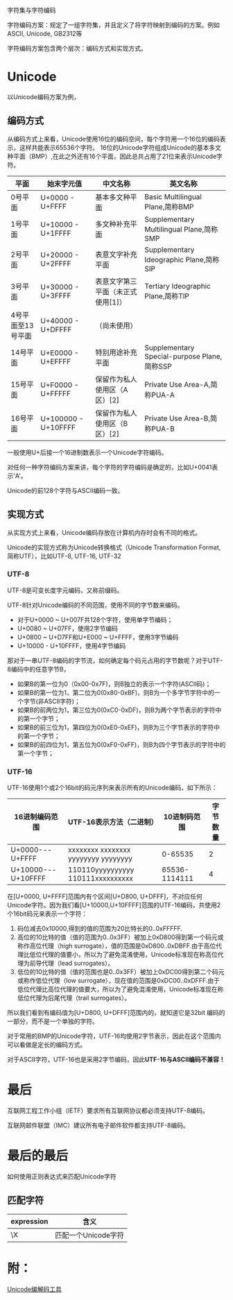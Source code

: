 字符集与字符编码

字符编码方案：规定了一组字符集，并且定义了将字符映射到编码的方案。例如ASCII, Unicode, GB2312等

字符编码方案包含两个层次：编码方式和实现方式。

# Unicode
以Unicode编码方案为例，

## 编码方式

从编码方式上来看，Unicode使用16位的编码空间，每个字符用一个16位的编码表示，这样共能表示65536个字符。
16位的Unicode字符组成Unicode的基本多文种平面（BMP）,在此之外还有16个平面，因此总共占用了21位来表示Unicode字符。

|平面	|始末字元值	|中文名称	|英文名称|
|---|---|---|---|
|0号平面 |	U+0000 - U+FFFF |基本多文种平面	|Basic Multilingual Plane,简称BMP|
|1号平面 |	U+10000 - U+1FFFF	| 多文种补充平面	|Supplementary Multilingual Plane,简称SMP|
|2号平面 |	U+20000 - U+2FFFF |	表意文字补充平面	|Supplementary Ideographic Plane,简称SIP|
|3号平面 |	U+30000 - U+3FFFF |	表意文字第三平面（未正式使用[1]）	|Tertiary Ideographic Plane,简称TIP|
|4号平面至13号平面	| U+40000 - U+DFFFF	|（尚未使用）	| |
|14号平面 |	U+E0000 - U+EFFFF |	特别用途补充平面	|Supplementary Special-purpose Plane,简称SSP|
|15号平面 |	U+F0000 - U+FFFFF |保留作为私人使用区（A区）[2]	|Private Use Area-A,简称PUA-A|
|16号平面 |	U+100000 - U+10FFFF |保留作为私人使用区（B区）[2]	|Private Use Area-B,简称PUA-B|

一般使用U+后接一个16进制数表示一个Unicode字符编码。

对任何一种字符编码方案来讲，每个字符的字符编码是确定的，比如U+0041表示'A'。

Unicode的前128个字符与ASCII编码一致。

## 实现方式

从实现方式上来看，Unicode编码存放在计算机内存时会有不同的格式。

Unicode的实现方式称为Unicode转换格式（Unicode Transformation Format,简称UTF），比如UTF-8, UTF-16, UTF-32

### UTF-8

UTF-8是可变长度字元编码，又称前缀码。

UTF-8针对Unicode编码的不同范围，使用不同的字节数来编码。

- 对于U+0000 ~ U+007F共128个字符，使用单字节编码；
- U+0080 ~ U+07FF，使用2字节编码
- U+0800 ~ U+D7FF和U+E000 ~ U+FFFF，使用3字节编码
- U+10000 - U+10FFFF，使用4字节编码

那对于一串UTF-8编码的字节流，如何确定每个码元占用的字节数呢？对于UTF-8编码中的任意字节B，

- 如果B的第一位为0（0x00-0x7F)，则B独立的表示一个字符(ASCII码)；
- 如果B的第一位为1，第二位为0(0x80-0xBF)，则B为一个多字节字符中的一个字节(非ASCII字符)；
- 如果B的前两位为1，第三位为0(0xC0-0xDF)，则B为两个字节表示的字符中的第一个字节；
- 如果B的前三位为1，第四位为0(0xE0-0xEF)，则B为三个字节表示的字符中的第一个字节；
- 如果B的前四位为1，第五位为0(0xF0-0xFF)，则B为四个字节表示的字符中的第一个字节；

### UTF-16

UTF-16使用1个或2个16bit的码元序列来表示所有的Unicode编码，如下所示：

16进制编码范围 | UTF-16表示方法（二进制） | 10进制码范围 | 字节数量
--- | --- | --- | ---
U+0000---U+FFFF | xxxxxxxx xxxxxxxx yyyyyyyy yyyyyyyy | 0-65535 | 2
U+10000---U+10FFFF | 110110yyyyyyyyyy 110111xxxxxxxxxx | 65536-1114111 |4

在[U+0000, U+FFFF]范围内有个区间[U+D800, U+DFFF]，不对应任何Unicode字符。因为我们看[U+10000,U+10FFFF]范围的UTF-16编码，共使用2个16bit码元来表示一个字符：

1. 码位减去0x10000,得到的值的范围为20比特长的0..0xFFFFF.
2. 高位的10比特的值（值的范围为0..0x3FF）被加上0xD800得到第一个码元或称作高位代理（high surrogate），值的范围是0xD800..0xDBFF.由于高位代理比低位代理的值要小，所以为了避免混淆使用，Unicode标准现在称高位代理为前导代理（lead surrogates）。
3. 低位的10比特的值（值的范围也是0..0x3FF）被加上0xDC00得到第二个码元或称作低位代理（low surrogate），现在值的范围是0xDC00..0xDFFF.由于低位代理比高位代理的值要大，所以为了避免混淆使用，Unicode标准现在称低位代理为后尾代理（trail surrogates）。

所以我们看到有编码值为[U+D800, U+DFFF]范围内的，就知道它是32bit 编码的一部分，而不是一个单独的字符。

对于常用的BMP的Unicode字符，UTF-16均使用2字节表示，因此在这个范围内可以看做是定长的编码方式。

对于ASCII字符，UTF-16也是采用2字节编码，因此**UTF-16与ASCII编码不兼容！**

# 最后

互联网工程工作小组（IETF）要求所有互联网协议都必须支持UTF-8编码。

互联网邮件联盟（IMC）建议所有电子邮件软件都支持UTF-8编码。

# 最后的最后

如何使用正则表达式来匹配Unicode字符

## 匹配字符

expression | 含义
--- | ---
\X | 匹配一个Unicode字符

# 附：

[Unicode编解码工具](http://www.endmemo.com/unicode/unicodeconverter.php)
